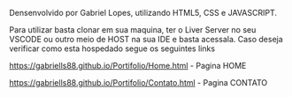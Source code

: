 Densenvolvido por Gabriel Lopes, utilizando HTML5, CSS e JAVASCRIPT.

Para utilizar basta clonar em sua maquina, ter o Liver Server no seu VSCODE ou outro meio de  HOST na sua IDE e basta acessala.
Caso deseja verificar como esta hospedado segue os seguintes links

https://gabriells88.github.io/Portifolio/Home.html - Pagina HOME 

https://gabriells88.github.io/Portifolio/Contato.html - Pagina CONTATO
